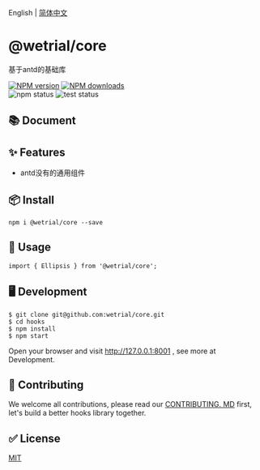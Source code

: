English | [简体中文](./README_zh-CN.md)

# @wetrial/core

基于antd的基础库

[![NPM version][image-1]][1]   [![NPM downloads][image-2]][2]   
![npm status][image-npm]   ![test status][image-test] 

## 📚 Document

## ✨ Features

* antd没有的通用组件

## 📦 Install

``` 
npm i @wetrial/core --save
```

## 🔨 Usage

``` 
import { Ellipsis } from '@wetrial/core';
```

## 🖥 Development

``` 
$ git clone git@github.com:wetrial/core.git
$ cd hooks
$ npm install
$ npm start
```

Open your browser and visit http://127.0.0.1:8001 , see more at Development.

## 🤝 Contributing

We welcome all contributions, please read our [CONTRIBUTING. MD](https://github.com/wetrial/core/blob/master/CONTRIBUTING.MD) first, let's build a better hooks library together.

## ✅ License

[MIT](https://github.com/umijs/umi/blob/master/LICENSE)

[1]:	https://www.npmjs.com/package/@wetrial/core
[2]:	https://npmjs.org/package/@wetrial/core

[image-1]:	https://img.shields.io/npm/v/@wetrial/core.svg?style=flat
[image-2]:	https://img.shields.io/npm/dm/@wetrial/core.svg?style=flat  
[image-npm]: https://github.com/wetrial/core/workflows/Publish%20NPM/badge.svg  
[image-test]: https://github.com/wetrial/core/workflows/TEST/badge.svg

